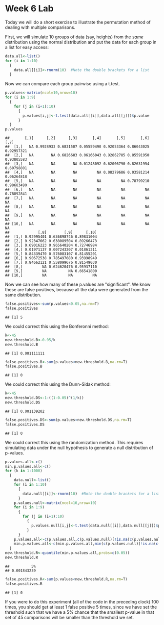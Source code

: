 Week 6 Lab
=============
  
Today we will do a short exercise to illustrate the permutation method of dealing with multiple comparisons.

First, we will simulate 10 groups of data (say, heights) from the *same* distribution using the normal distribution and put the data for each group in a list for easy access:


```r
data.all<-list()
for (i in 1:10)
  {
    data.all[[i]]<-rnorm(10)  #Note the double brackets for a list
  }
```

Now we can compare each group pairwise using a t.test.


```r
p.values<-matrix(ncol=10,nrow=10)
for (i in 1:9)
  {
    for (j in (i+1):10)
      {
        p.values[i,j]<-t.test(data.all[[i]],data.all[[j]])$p.value 
      }
  }
p.values
```

```
##       [,1]      [,2]      [,3]       [,4]       [,5]       [,6]       [,7]
##  [1,]   NA 0.9928933 0.6831507 0.05559490 0.92053364 0.86043025 0.92957321
##  [2,]   NA        NA 0.6826683 0.06166043 0.92862785 0.85591950 0.93805583
##  [3,]   NA        NA        NA 0.01248092 0.62006790 0.82631954 0.60798801
##  [4,]   NA        NA        NA         NA 0.08279686 0.03581214 0.06264818
##  [5,]   NA        NA        NA         NA         NA 0.78799210 0.98683490
##  [6,]   NA        NA        NA         NA         NA         NA 0.78892841
##  [7,]   NA        NA        NA         NA         NA         NA         NA
##  [8,]   NA        NA        NA         NA         NA         NA         NA
##  [9,]   NA        NA        NA         NA         NA         NA         NA
## [10,]   NA        NA        NA         NA         NA         NA         NA
##             [,8]        [,9]      [,10]
##  [1,] 0.92995401 0.636898746 0.89831004
##  [2,] 0.92347662 0.638089504 0.89266473
##  [3,] 0.69016223 0.965640204 0.72746984
##  [4,] 0.01971137 0.007243207 0.01861311
##  [5,] 0.84339470 0.576083107 0.81455201
##  [6,] 0.90672538 0.785497080 0.93998949
##  [7,] 0.84662121 0.558099676 0.81549030
##  [8,]         NA 0.624620476 0.95937110
##  [9,]         NA          NA 0.66541800
## [10,]         NA          NA         NA
```

Now we can see how many of these p.values are "significant". We know these are false positives, because all the data were generated from the same distribution.


```r
false.positives<-sum(p.values<0.05,na.rm=T)
false.positives
```

```
## [1] 5
```

We could correct this using the Bonferonni method:


```r
k<-45
new.threshold.B<-0.05/k
new.threshold.B
```

```
## [1] 0.001111111
```

```r
false.positives.B<-sum(p.values<new.threshold.B,na.rm=T)
false.positives.B
```

```
## [1] 0
```

We could correct this using the Dunn-Sidak method:


```r
k<-45
new.threshold.DS<-1-((1-0.05)^(1/k))
new.threshold.DS
```

```
## [1] 0.001139202
```

```r
false.positives.DS<-sum(p.values<new.threshold.DS,na.rm=T)
false.positives.DS
```

```
## [1] 0
```

We could correct this using the randomization method. This requires simulating data under the null hypothesis to generate a null distribution of p-values.



```r
p.values.all<-c()
min.p.values.all<-c()
for (k in 1:1000)
  {
    data.null<-list()
    for (i in 1:10)
      {
        data.null[[i]]<-rnorm(10)  #Note the double brackets for a list
      }
    p.values.null<-matrix(ncol=10,nrow=10)
    for (i in 1:9)
      {
        for (j in (i+1):10)
          {
            p.values.null[i,j]<-t.test(data.null[[i]],data.null[[j]])$p.value 
          }
      }
    p.values.all<-c(p.values.all,c(p.values.null)[!is.na(c(p.values.null))])
    min.p.values.all<-c(min.p.values.all,min(c(p.values.null)[!is.na(c(p.values.null))]))
  }
new.threshold.R<-quantile(min.p.values.all,probs=c(0.05))
new.threshold.R
```

```
##          5% 
## 0.001843239
```

```r
false.positives.R<-sum(p.values<new.threshold.R,na.rm=T)
false.positives.R
```

```
## [1] 0
```

If you were to do this experiment (all of the code in the preceding clock) 100 times, you should get at least 1 false positive 5 times, since we have set the threshold such that we have a 5% chance that the smallest p-value in that set of 45 comparisons will be smaller than the threshold we set.
